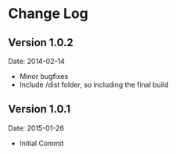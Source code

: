 # Change Log

## Version 1.0.2
Date: 2014-02-14

* Minor bugfixes
* Include /dist folder, so including the final build

## Version 1.0.1
Date: 2015-01-26

* Initial Commit
